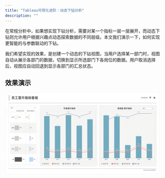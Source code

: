 ```yaml
---
title: "Tableau可视化进阶：动态下钻分析"
description: ""
---
```


在常规分析中，如果想实现下钻分析，需要对某一个指标一层一层展开，而动态下钻则允许用户根据兴趣点动态探索数据的不同层级。本文我们演示一下，如何实现更智能的与参数联动的下钻。

我们希望实现的效果，是创建一个动态的下钻视图，当用户选择某一部门时，视图自动从展示各部门的数据，切换到显示所选部门下各岗位的数据。用户取消选择后，视图应自动回退到显示各部门的汇总状态。

## 效果演示

![tableau-drill-down](../../../../assets/visualization/tableau-drill-down.gif)

